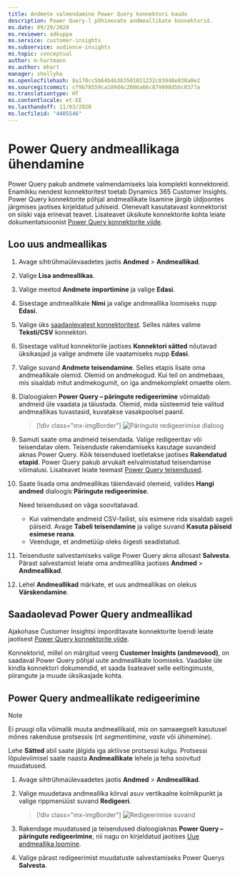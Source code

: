 ```yaml
---
title: Andmete valmendamine Power Query konnektori kaudu
description: Power Query-l põhinevate andmeallikate konnektorid.
ms.date: 09/29/2020
ms.reviewer: adkuppa
ms.service: customer-insights
ms.subservice: audience-insights
ms.topic: conceptual
author: m-hartmann
ms.author: mhart
manager: shellyha
ms.openlocfilehash: 8a170cc5b64b4b383501021232c83948e838a0e2
ms.sourcegitcommit: cf9b78559ca189d4c2086a66c879098d56c0377a
ms.translationtype: HT
ms.contentlocale: et-EE
ms.lasthandoff: 11/03/2020
ms.locfileid: "4405546"
---
```

# <a name="connect-to-a-power-query-data-source"></a>Power Query andmeallikaga ühendamine

Power Query pakub andmete valmendamiseks laia komplekti konnektoreid. Enamikku nendest konnektoritest toetab Dynamics 365 Customer Insights. Power Query konnektorite põhjal andmeallikate lisamine järgib üldjoontes järgmises jaotises kirjeldatud juhiseid. Olenevalt kasutatavast konnektorist on siiski vaja erinevat teavet. Lisateavet üksikute konnektorite kohta leiate dokumentatsioonist [Power Query konnektorite viide](https://docs.microsoft.com/power-query/connectors/).

## <a name="create-a-new-data-source"></a>Loo uus andmeallikas

1. Avage sihtrühmaülevaadetes jaotis **Andmed** > **Andmeallikad**.

1. Valige **Lisa andmeallikas**.

1. Valige meetod **Andmete importimine** ja valige **Edasi**.

1. Sisestage andmeallikale **Nimi** ja valige andmeallika loomiseks nupp **Edasi**.

1. Valige üks [saadaolevatest konnektoritest](#available-power-query-data-sources). Selles näites valime **Teksti/CSV** konnektori.

1. Sisestage valitud konnektorile jaotises **Konnektori sätted** nõutavad üksikasjad ja valige andmete üle vaatamiseks nupp **Edasi**.

1. Valige suvand **Andmete teisendamine**. Selles etapis lisate oma andmeallikale olemid. Olemid on andmekogud. Kui teil on andmebaas, mis sisaldab mitut andmekogumit, on iga andmekomplekt omaette olem.

1. Dialoogiaken **Power Query – päringute redigeerimine** võimaldab andmeid üle vaadata ja täiustada. Olemid, mida süsteemid teie valitud andmeallikas tuvastasid, kuvatakse vasakpoolsel paanil.

   > [!div class="mx-imgBorder"]
   > ![Päringute redigeerimise dialoog](media/data-manager-configure-edit-queries.png "Päringute redigeerimise dialoog")

1. Samuti saate oma andmeid teisendada. Valige redigeeritav või teisendatav olem. Teisenduste rakendamiseks kasutage suvandeid aknas Power Query. Kõik teisendused loetletakse jaotises **Rakendatud etapid**. Power Query pakub arvukalt eelvalmistatud teisendamise võimalusi. Lisateavet leiate teemast [Power Query teisendused](https://docs.microsoft.com/power-query/power-query-what-is-power-query#transformations).

1. Saate lisada oma andmeallikas täiendavaid olemeid, valides **Hangi andmed** dialoogis **Päringute redigeerimise**.

   Need teisendused on väga soovitatavad.

   - Kui valmendate andmeid CSV-failist, siis esimene rida sisaldab sageli päiseid. Avage **Tabeli teisendamine** ja valige suvand **Kasuta päiseid esimese reana**.
   - Veenduge, et andmetüüp oleks õigesti seadistatud.

1. Teisenduste salvestamiseks valige Power Query akna allosast **Salvesta**. Pärast salvestamist leiate oma andmeallika jaotises **Andmed** > **Andmeallikad**.

1. Lehel **Andmeallikad** märkate, et uus andmeallikas on olekus **Värskendamine**.

## <a name="available-power-query-data-sources"></a>Saadaolevad Power Query andmeallikad

Ajakohase Customer Insightsi imporditavate konnektorite loendi leiate jaotisest [Power Query konnektorite viide](https://docs.microsoft.com/power-query/connectors/). 

Konnektorid, millel on märgitud veerg **Customer Insights (andmevood)**, on saadaval Power Query põhjal uute andmeallikate loomiseks. Vaadake üle kindla konnektori dokumendid, et saada lisateavet selle eeltingimuste, piirangute ja muude üksikasjade kohta.

## <a name="edit-power-query-data-sources"></a>Power Query andmeallikate redigeerimine

> [!NOTE]
> Ei pruugi olla võimalik muuta andmeallikaid, mis on samaaegselt kasutusel mõnes rakenduse protsessis (nt *segmentimine*, *vaste* või *ühinemine*). 
>
> Lehe **Sätted** abil saate jälgida iga aktiivse protsessi kulgu. Protsessi lõpuleviimisel saate naasta **Andmeallikate** lehele ja teha soovitud muudatused.

1. Avage sihtrühmaülevaadetes jaotis **Andmed** > **Andmeallikad**.

2. Valige muudetava andmeallika kõrval asuv vertikaalne kolmikpunkt ja valige rippmenüüst suvand **Redigeeri**.

   > [!div class="mx-imgBorder"]
   > ![Redigeerimise suvand](media/edit-option-data-sources.png "Redigeerimise suvand")

3. Rakendage muudatused ja teisendused dialoogiaknas **Power Query – päringute redigeerimine**, nii nagu on kirjeldatud jaotises [Uue andmeallika loomine](#create-a-new-data-source).

4. Valige pärast redigeerimist muudatuste salvestamiseks Power Querys **Salvesta**.
